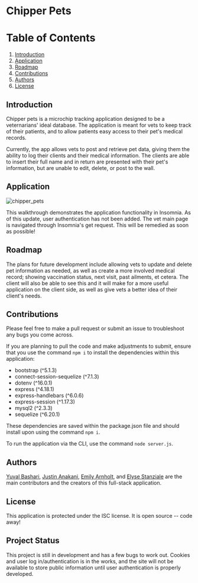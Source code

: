 # Chipper Pets
# Table of Contents
1. [Introduction](#introduction)
2. [Application](#application)
3. [Roadmap](#roadmap)
4. [Contributions](#contributions)
5. [Authors](#authors)
6. [License](#license)


## <a id="introduction">Introduction</a>
Chipper pets is a microchip tracking application designed to be a veternarians' ideal database. The application is meant for vets to keep track of their patients, and to allow patients easy access to their pet's medical records. 

Currently, the app allows vets to post and retrieve pet data, giving them the ability to log their clients and their medical information. The clients are able to insert their full name and in return are presented with their pet's information, but are unable to edit, delete, or post to the wall.

## <a id="application">Application</a>
![chipper_pets](https://user-images.githubusercontent.com/95983252/171037490-bce8b667-fa8d-4280-9938-a1e8cc178f45.gif)

This walkthrough demonstrates the application functionality in Insomnia. As of this update, user authentication has not been added. The vet main page is navigated through Insomnia's get request. This will be remedied as soon as possible!

## <a id="roadmap">Roadmap</a>
The plans for future development include allowing vets to update and delete pet information as needed, as well as create a more involved medical record; showing vaccination status, next visit, past ailments, et cetera. The client will also be able to see this and it will make for a more useful application on the client side, as well as give vets a better idea of their client's needs.

## <a id="contributions">Contributions</a>
Please feel free to make a pull request or submit an issue to troubleshoot any bugs you come across.

If you are planning to pull the code and make adjustments to submit, ensure that you use the command `npm i` to install the dependencies within this application:
* bootstrap (^5.1.3)
* connect-session-sequelize (^7.1.3)
* dotenv (^16.0.1)
* express (^4.18.1)
* express-handlebars (^6.0.6)
* express-session (^1.17.3)
* mysql2 (^2.3.3)
* sequelize (^6.20.1)

These dependencies are saved within the package.json file and should install upon using the command `npm i`.

To run the application via the CLI, use the command `node server.js`.

## <a id="authors">Authors</a>
[Yuval Bashari](https://github.com/yuval7994), [Justin Anakani](https://github.com/HoneyTwix), [Emily Arnholt](https://github.com/emilyarnholt), and [Elyse Stanziale](https://github.com/elystanz) are the main contributors and the creators of this full-stack application.

## <a id="license">License</a>
This application is protected under the ISC license. It is open source -- code away!

## <a id=#status>Project Status</a>
This project is still in development and has a few bugs to work out. Cookies and user log in/authentication is in the works, and the site will not be available to store public information until user authentication is properly developed.
